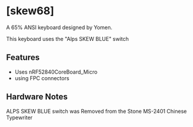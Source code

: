 # [skew68]

A 65% ANSI keyboard designed by Yomen.

This keyboard uses the "Alps SKEW BLUE" switch
## Features

- Uses nRF52840CoreBoard_Micro 
- using FPC connectors

## Hardware Notes
ALPS SKEW BLUE switch was Removed from the Stone MS-2401 Chinese Typewriter
